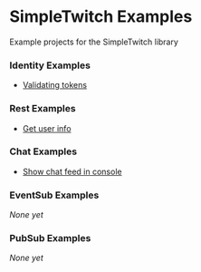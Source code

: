 # SimpleTwitch Examples
Example projects for the SimpleTwitch library

### Identity Examples  
- [Validating tokens](https://github.com/AuxLabs/SimpleTwitch-Examples/tree/main/src/ValidateTokenExample)

### Rest Examples
- [Get user info](https://github.com/AuxLabs/SimpleTwitch-Examples/tree/main/src/GetUserInfoExample)

### Chat Examples
- [Show chat feed in console](https://github.com/AuxLabs/SimpleTwitch-Examples/tree/main/src/ChatConnectionExample)

### EventSub Examples  
*None yet*

### PubSub Examples  
*None yet*
